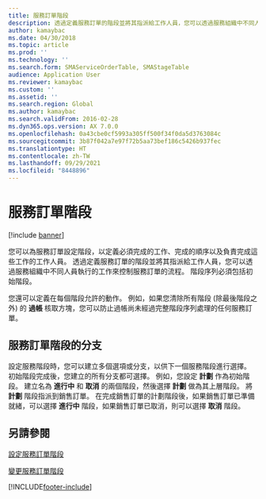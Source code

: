 ```yaml
---
title: 服務訂單階段
description: 透過定義服務訂單的階段並將其指派給工作人員，您可以透過服務組織中不同人員執行的工作來控制服務訂單的流程。
author: kamaybac
ms.date: 04/30/2018
ms.topic: article
ms.prod: ''
ms.technology: ''
ms.search.form: SMAServiceOrderTable, SMAStageTable
audience: Application User
ms.reviewer: kamaybac
ms.custom: ''
ms.assetid: ''
ms.search.region: Global
ms.author: kamaybac
ms.search.validFrom: 2016-02-28
ms.dyn365.ops.version: AX 7.0.0
ms.openlocfilehash: 0a43cbe0cf5993a305ff500f34f0da5d3763084c
ms.sourcegitcommit: 3b87f042a7e97f72b5aa73bef186c5426b937fec
ms.translationtype: HT
ms.contentlocale: zh-TW
ms.lasthandoff: 09/29/2021
ms.locfileid: "8448896"
---
```

# <a name="service-order-stages"></a>服務訂單階段   

[!include [banner](../includes/banner.md)]


您可以為服務訂單設定階段，以定義必須完成的工作、完成的順序以及負責完成這些工作的工作人員。 透過定義服務訂單的階段並將其指派給工作人員，您可以透過服務組織中不同人員執行的工作來控制服務訂單的流程。 階段序列必須包括初始階段。

您還可以定義在每個階段允許的動作。 例如，如果您清除所有階段 (除最後階段之外) 的 **過帳** 核取方塊，您可以防止過帳尚未經過完整階段序列處理的任何服務訂單。

## <a name="branching-in-service-order-stages"></a>服務訂單階段的分支

設定服務階段時，您可以建立多個選項或分支，以供下一個服務階段進行選擇。 初始階段完成後，您建立的所有分支都可選擇。 例如，您設定 **計劃** 作為初始階段。 建立名為 **進行中** 和 **取消** 的兩個階段，然後選擇 **計劃** 做為其上層階段。 將 **計劃** 階段指派到銷售訂單。 在完成銷售訂單的計劃階段後，如果銷售訂單已準備就緒，可以選擇 **進行中** 階段，如果銷售訂單已取消，則可以選擇 **取消** 階段。

## <a name="see-also"></a>另請參閱

[設定服務訂單階段](set-up-service-order-stages.md)

[變更服務訂單階段](change-service-order-stage.md)

  




[!INCLUDE[footer-include](../../includes/footer-banner.md)]